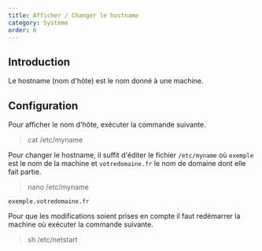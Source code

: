 ```yaml
---
title: Afficher / Changer le hostname
category: Système
order: 6
---
```


## Introduction

Le hostname (nom d'hôte) est le nom donné à une machine.

## Configuration

Pour afficher le nom d'hôte, exécuter la commande suivante.

> cat /etc/myname

Pour changer le hostname, il suffit d'éditer le fichier `/etc/myname` où `exemple` est le nom de la machine et `votredomaine.fr` le nom de domaine dont elle fait partie.

> nano /etc/myname

```
exemple.votredomaine.fr
```

Pour que les modifications soient prises en compte il faut redémarrer la machine où exécuter la commande suivante.

> sh /etc/netstart
